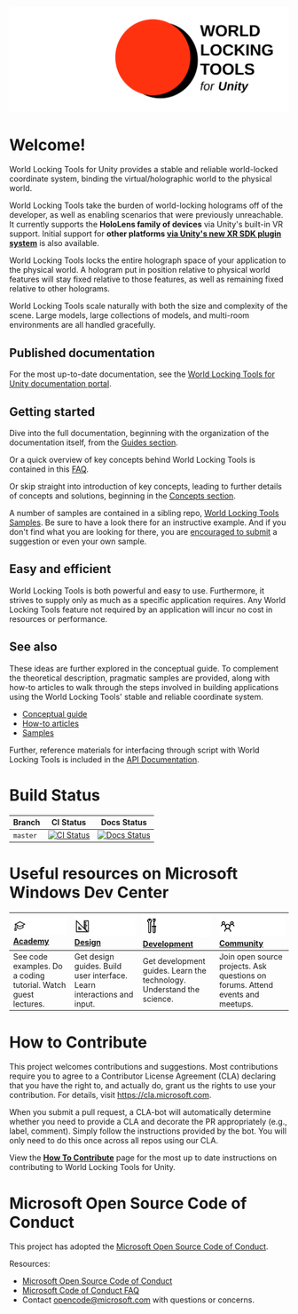 <img src="DocGen/Images/WorldLockingTools.svg">

# Welcome!
World Locking Tools for Unity provides a stable and reliable world-locked coordinate system, binding the virtual/holographic world to the physical world.

World Locking Tools take the burden of world-locking holograms off of the developer, as well as enabling scenarios that were previously unreachable. It currently supports the **HoloLens family of devices** via Unity's built-in VR support. Initial support for **other platforms [via Unity's new XR SDK plugin system](~/DocGen/Documentation/HowTos/XRSDK.md)** is also available.

World Locking Tools locks the entire holograph space of your application to the physical world. A hologram put in position relative to physical world features will stay fixed relative to those features, as well as remaining fixed relative to other holograms.

World Locking Tools scale naturally with both the size and complexity of the scene. Large models, large collections of models, and multi-room environments are all handled gracefully.

## Published documentation

For the most up-to-date documentation, see the [World Locking Tools for Unity documentation portal](https://microsoft.github.io/MixedReality-WorldLockingTools-Unity/README.html). 

## Getting started

Dive into the full documentation, beginning with the organization of the documentation itself, from the [Guides section](DocGen/Documentation/GettingStartedWithWorldLocking.md).

Or a quick overview of key concepts behind World Locking Tools is contained in this [FAQ](DocGen/Documentation/IntroFAQ.md).

Or skip straight into introduction of key concepts, leading to further details of concepts and solutions, beginning in the [Concepts section](DocGen/Documentation/Concepts.md).

A number of samples are contained in a sibling repo, [World Locking Tools Samples](https://microsoft.github.io/MixedReality-WorldLockingTools-Samples/README.html). Be sure to have a look there for an instructive example. And if you don't find what you are looking for there, you are [encouraged to submit](https://microsoft.github.io/MixedReality-WorldLockingTools-Samples/CONTRIBUTING.html) a suggestion or even your own sample.

## Easy and efficient

World Locking Tools is both powerful and easy to use. Furthermore, it strives to supply only as much as a specific application requires. Any World Locking Tools feature not required by an application will incur no cost in resources or performance.

## See also

These ideas are further explored in the conceptual guide. To complement the theoretical description, pragmatic samples are provided, along with how-to articles to walk through the steps involved in building applications using the World Locking Tools' stable and reliable coordinate system.

* [Conceptual guide](DocGen/Documentation/GettingStartedWithWorldLocking.md)
* [How-to articles](DocGen/Documentation/HowTos.md)
* [Samples](DocGen/Documentation/HowTos/SampleApplications.md)

Further, reference materials for interfacing through script with World Locking Tools is included in the [API Documentation](DocGen/api_doc/Architecture.md).

# Build Status

| Branch | CI Status | Docs Status |
|---|---|---|
| `master` |[![CI Status](https://dev.azure.com/aipmr/MixedReality-WorldLockingTools-Unity-CI/_apis/build/status/wlt_ci?branchName=master)](https://dev.azure.com/aipmr/MixedReality-WorldLockingTools-Unity-CI/_build/latest?definitionId=50)|[![Docs Status](https://dev.azure.com/aipmr/MixedReality-WorldLockingTools-Unity-CI/_apis/build/status/wlt_docs?branchName=master)](https://dev.azure.com/aipmr/MixedReality-WorldLockingTools-Unity-CI/_build/latest?definitionId=51)


# Useful resources on Microsoft Windows Dev Center
| ![Academy](DocGen/External/ReadMeImages/icon_academy.png) [Academy](https://developer.microsoft.com/en-us/windows/mixed-reality/academy)| ![Design](DocGen/External/ReadMeImages/icon_design.png) [Design](https://developer.microsoft.com/en-us/windows/mixed-reality/design)| ![Development](DocGen/External/ReadMeImages/icon_development.png) [Development](https://developer.microsoft.com/en-us/windows/mixed-reality/development)| ![Community)](DocGen/External/ReadMeImages/icon_community.png) [Community](https://developer.microsoft.com/en-us/windows/mixed-reality/community)|
| :--------------------- | :----------------- | :------------------ | :------------------------ |
| See code examples. Do a coding tutorial. Watch guest lectures.          | Get design guides. Build user interface. Learn interactions and input.     | Get development guides. Learn the technology. Understand the science.       | Join open source projects. Ask questions on forums. Attend events and meetups. |

# How to Contribute

This project welcomes contributions and suggestions. Most contributions require you to agree to a Contributor License Agreement (CLA) declaring that you have the right to, and actually do, grant us the rights to use your contribution. For details, visit https://cla.microsoft.com.

When you submit a pull request, a CLA-bot will automatically determine whether you need to provide a CLA and decorate the PR appropriately (e.g., label, comment). Simply follow the instructions provided by the bot. You will only need to do this once across all repos using our CLA.

View the [**How To Contribute**](DocGen/Documentation/HowTos/Contributing.md) page for the most up to date instructions on contributing to World Locking Tools for Unity.

# Microsoft Open Source Code of Conduct

This project has adopted the [Microsoft Open Source Code of Conduct](https://opensource.microsoft.com/codeofconduct/).

Resources:

- [Microsoft Open Source Code of Conduct](https://opensource.microsoft.com/codeofconduct/)
- [Microsoft Code of Conduct FAQ](https://opensource.microsoft.com/codeofconduct/faq/)
- Contact [opencode@microsoft.com](mailto:opencode@microsoft.com) with questions or concerns.

